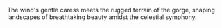 The wind's gentle caress meets the rugged terrain of the gorge, shaping landscapes of breathtaking beauty amidst the celestial symphony.